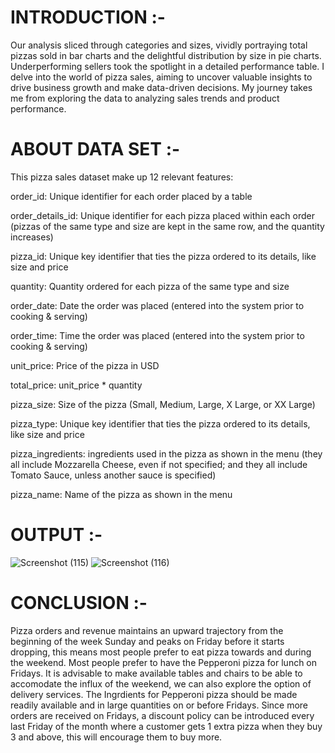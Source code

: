 # INTRODUCTION :-

Our analysis sliced through categories and sizes, vividly portraying total pizzas sold in bar charts and the delightful distribution by size in pie charts. Underperforming sellers took the spotlight in a detailed performance table. I delve into the world of pizza sales, aiming to uncover valuable insights to drive business growth and make data-driven decisions. My journey takes me from exploring the data to analyzing sales trends and product performance.

# ABOUT DATA SET :-

This pizza sales dataset make up 12 relevant features:

order_id: Unique identifier for each order placed by a table

order_details_id: Unique identifier for each pizza placed within each order (pizzas of the same type and size are kept in the same row, and the quantity increases)

pizza_id: Unique key identifier that ties the pizza ordered to its details, like size and price

quantity: Quantity ordered for each pizza of the same type and size

order_date: Date the order was placed (entered into the system prior to cooking & serving)

order_time: Time the order was placed (entered into the system prior to cooking & serving)

unit_price: Price of the pizza in USD

total_price: unit_price * quantity

pizza_size: Size of the pizza (Small, Medium, Large, X Large, or XX Large)

pizza_type: Unique key identifier that ties the pizza ordered to its details, like size and price

pizza_ingredients: ingredients used in the pizza as shown in the menu (they all include Mozzarella Cheese, even if not specified; and they all include Tomato Sauce, unless another sauce is specified)

pizza_name: Name of the pizza as shown in the menu
# OUTPUT :-

![Screenshot (115)](https://github.com/anuragujawane/pizza-sales_analysis/assets/94692147/358c762f-a32e-4fab-9629-67cd766e4f54)
![Screenshot (116)](https://github.com/anuragujawane/pizza-sales_analysis/assets/94692147/43d0ff7e-c15b-468a-b31c-55213b416931)

# CONCLUSION :-

Pizza orders and revenue maintains an upward trajectory from the beginning of the week Sunday and peaks on Friday before it starts dropping, this means most people prefer to eat pizza towards and during the weekend. Most people prefer to have the Pepperoni pizza for lunch on Fridays. It is advisable to make available tables and chairs to be able to accomodate the influx of the weekend, we can also explore the option of delivery services. The Ingrdients for Pepperoni pizza should be made readily available and in large quantities on or before Fridays. Since more orders are received on Fridays, a discount policy can be introduced every last Friday of the month where a customer gets 1 extra pizza when they buy 3 and above, this will encourage them to buy more.
